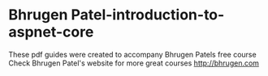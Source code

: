 # Bhrugen Patel-introduction-to-aspnet-core
These pdf guides were created to accompany Bhrugen Patels free course
Check Bhrugen Patel's website for more great courses
http://bhrugen.com

